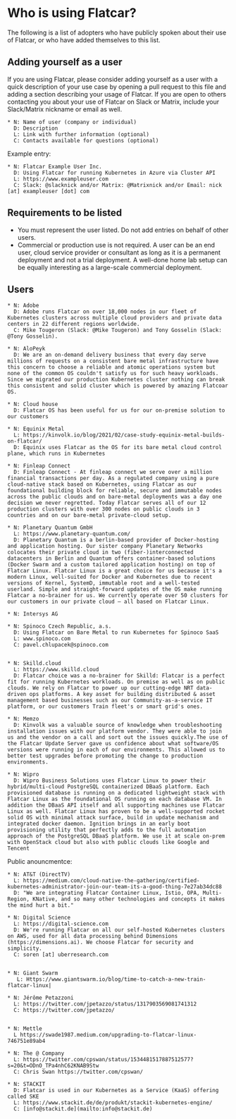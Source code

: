 Who is using Flatcar?
====================

The following is a list of adopters who have publicly spoken about their use of Flatcar, or who have added themselves to this list.


Adding yourself as a user
-------------------------

If you are using Flatcar, please consider adding yourself as a user with a quick description of your use case by opening a pull request to this file and adding a section describing your usage of Flatcar. If you are open to others contacting you about your use of Flatcar on Slack or Matrix, include your Slack/Matrix nickname or email as well.
    
    * N: Name of user (company or individual) 
      D: Description 
      L: Link with further information (optional) 
      C: Contacts available for questions (optional)

Example entry:

    * N: Flatcar Example User Inc.
      D: Using Flatcar for running Kubernetes in Azure via Cluster API
      L: https://www.exampleuser.com 
      C: Slack: @slacknick and/or Matrix: @Matrixnick and/or Email: nick [at] exampleuser [dot] com
    

Requirements to be listed
-------------------------

 * You must represent the user listed. Do not add entries on behalf of
   other users.
* Commercial or production use is not required. A user can be an end user, cloud service provider or consultant as long as it is a permanent deployment and not a trial deployment. A well-done home lab setup can be equally
   interesting as a large-scale commercial deployment.


Users 
-----
 
    * N: Adobe
      D: Adobe runs Flatcar on over 18,000 nodes in our fleet of Kubernetes clusters across multiple cloud providers and private data centers in 22 different regions worldwide.
      C: Mike Tougeron (Slack: @Mike Tougeron) and Tony Gosselin (Slack: @Tony Gosselin).
    
    * N: AloPeyk
      D: We are an on-demand delivery business that every day serve millions of requests on a consistent bare metal infrastructure have this concern to choose a reliable and atomic operations system but none of the common OS couldn't satisfy us for such heavy workloads. Since we migrated our production Kubernetes cluster nothing can break this consistent and solid cluster which is powered by amazing Flatcoar OS.
    
    * N: Cloud house
      D: Flatcar OS has been useful for us for our on-premise solution to our customers 
      
    * N: Equinix Metal
      L: https://kinvolk.io/blog/2021/02/case-study-equinix-metal-builds-on-flatcar/
      D: Equinix uses Flatcar as the OS for its bare metal cloud control plane, which runs in Kubernetes
      
    * N: Finleap Connect
      D: Finleap Connect - At finleap connect we serve over a million financial transactions per day. As a regulated company using a pure cloud-native stack based on Kubernetes, using Flatcar as our foundational building block for reliable, secure and immutable nodes across the public clouds and on bare-metal deployments was a day one decision we never regretted. Today Flatcar serves all of our 12 production clusters with over 300 nodes on public clouds in 3 countries and on our bare-metal private-cloud setup.
    
    * N: Planetary Quantum GmbH
	  L: https://www.planetary-quantum.com/
	  D: Planetary Quantum is a berlin-based provider of Docker-hosting and application hosting. Our sister company Planetary Networks colocates their private cloud in two (fiber-)interconnected datacenters in Berlin and Quantum offers container-based solutions (Docker Swarm and a custom tailored application hosting) on top of Flatcar Linux. Flatcar Linux is a great choice for us because it's a modern Linux, well-suited for Docker and Kubernetes due to recent versions of Kernel, SystemD, immutable root and a well-tested userland. Simple and straight-forward updates of the OS make running Flatcar a no-brainer for us. We currently operate over 50 clusters for our customers in our private cloud — all based on Flatcar Linux.
    
    * N: Intersys AG 

    * N: Spinoco Czech Republic, a.s.
      D: Using Flatcar on Bare Metal to run Kubernetes for Spinoco SaaS
      L: www.spinoco.com
      C: pavel.chlupacek@spinoco.com 
   
   
    * N: Skilld.cloud
      L: https://www.skilld.cloud
      D: Flatcar choice was a no-brainer for Skilld: Flatcar is a perfect fit for running Kubernetes workloads. On premise as well as on public clouds. We rely on Flatcar to power up our cutting-edge NRT data-driven ops platforms. A key asset for building distributed & asset management based businesses such as our Community-as-a-service IT platform, or our customers Train fleet's or smart grid's ones.

    * N: Memzo 
      D: Kinvolk was a valuable source of knowledge when troubleshooting installation issues with our platform vendor. They were able to join us and the vendor on a call and sort out the issues quickly.The use of the Flatcar Update Server gave us confidence about what software/OS versions were running in each of our environments. This allowed us to better test upgrades before promoting the change to production environments.

    * N: Wipro
      D: Wipro Business Solutions uses Flatcar Linux to power their hybrid/multi-cloud PostgreSQL containerized DBaaS platform. Each provisioned database is running on a dedicated lightweight stack with Flatcar Linux as the foundational OS running on each database VM. In addition the DBaaS API itself and all supporting machines use Flatcar Linux as well. Flatcar Linux has proven to be a well-supported rocket solid OS with minimal attack surface, build in update mechanism and integrated docker daemon. Ignition brings in an early boot provisioning utility that perfectly adds to the full automation approach of the PostgreSQL DBaaS platform. We use it at scale on-prem with OpenStack cloud but also with public clouds like Google and Tencent
      
Public anouncmentce: 

    * N: AT&T (DirectTV) 
      L: https://medium.com/cloud-native-the-gathering/certified-kubernetes-administrator-join-our-team-its-a-good-thing-7e27ab34dc88
      D: "We are integrating Flatcar Container Linux, Istio, OPA, Multi-Region, KNative, and so many other technologies and concepts it makes the mind hurt a bit."

    * N: Digital Science 
      L: https://digital-science.com
      D: We're running Flatcar on all our self-hosted Kubernetes clusters on AWS, used for all data processing behind Dimensions (https://dimensions.ai). We choose Flatcar for security and simplicity.
      C: soren [at] uberresearch.com


    * N: Giant Swarm 
       L: Https://www.giantswarm.io/blog/time-to-catch-a-new-train-flatcar-linux| 

    * N: Jérôme Petazzoni
      L: https://twitter.com/jpetazzo/status/1317903569081741312 
      C: https://twitter.com/jpetazzo/


    * N: Mettle
      L https://swade1987.medium.com/upgrading-to-flatcar-linux-746751e89ab4

    * N: The @ Company 
      L: https://twitter.com/cpswan/status/1534481517887512577?s=20&t=ODnO_TPa4nhC62KNAB9Stw
      C: Chris Swan https://twitter.com/cpswan/

    * N: STACKIT
      D: Flatcar is used in our Kubernetes as a Service (KaaS) offering called SKE 
      L: https://www.stackit.de/de/produkt/stackit-kubernetes-engine/
      C: [info@stackit.de](mailto:info@stackit.de)



